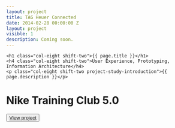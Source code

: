```yaml
---
layout: project
title: TAG Heuer Connected
date: 2014-02-28 00:00:00 Z
layout: project
visible: 1
description: Coming soon.
---
```


<div id="project-page" class="tag-banner banner"><div class="heading-section"></div></div>

<div class="wrapper project-wrapper">
	
	<h1 class="col-eight shift-two">{{ page.title }}</h1>
	<h4 class="col-eight shift-two">User Experience, Prototyping, Information Architecture</h4>
	<p class="col-eight shift-two project-study-introduction">{{ page.description }}</p>

</div>

<div class="ntc-banner banner hideme">
	<div>
		<h1>Nike Training Club 5.0</h1>
		<button>
			<a href="{{ root }}/projects/nike-training-club.html">View project</a>
		</button>
	</div>
</div>